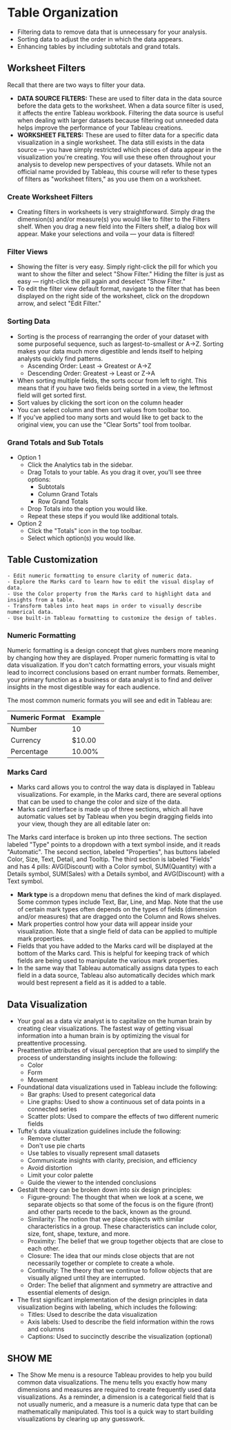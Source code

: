 # Table Organization
  - Filtering data to remove data that is unnecessary for your analysis.
  - Sorting data to adjust the order in which the data appears.
  - Enhancing tables by including subtotals and grand totals.

## Worksheet Filters
  Recall that there are two ways to filter your data.

  - **DATA SOURCE FILTERS:** These are used to filter data in the data source before the data gets to the worksheet. When a data source filter is used, it affects the entire Tableau workbook. Filtering the data source is useful when dealing with larger datasets because filtering out unneeded data helps improve the performance of your Tableau creations.
  - **WORKSHEET FILTERS:** These are used to filter data for a specific data visualization in a single worksheet. The data still exists in the data source — you have simply restricted which pieces of data appear in the visualization you're creating. You will use these often throughout your analysis to develop new perspectives of your datasets. While not an official name provided by Tableau, this course will refer to these types of filters as "worksheet filters," as you use them on a worksheet.

### Create Worksheet Filters
  - Creating filters in worksheets is very straightforward. Simply drag the dimension(s) and/or measure(s) you would like to filter to the Filters shelf. When you drag a new field into the Filters shelf, a dialog box will appear. Make your selections and voila — your data is filtered!

### Filter Views
  - Showing the filter is very easy. Simply right-click the pill for which you want to show the filter and select "Show Filter." Hiding the filter is just as easy — right-click the pill again and deselect "Show Filter."
  - To edit the filter view default format, navigate to the filter that has been displayed on the right side of the worksheet, click on the dropdown arrow, and select "Edit Filter."

### Sorting Data
  - Sorting is the process of rearranging the order of your dataset with some purposeful sequence, such as largest-to-smallest or A→Z. Sorting makes your data much more digestible and lends itself to helping analysts quickly find patterns.
    - Ascending Order: Least → Greatest or A→Z
    - Descending Order: Greatest → Least or Z→A
  - When sorting multiple fields, the sorts occur from left to right. This means that if you have two fields being sorted in a view, the leftmost field will get sorted first. 
  - Sort values by clicking the sort icon on the column header
  - You can select column and then sort values from toolbar too.
  - If you've applied too many sorts and would like to get back to the original view, you can use the "Clear Sorts" tool from toolbar.
  
### Grand Totals and Sub Totals
  - Option 1
      - Click the Analytics tab in the sidebar.
      - Drag Totals to your table. As you drag it over, you'll see three options:
        - Subtotals
        - Column Grand Totals
        - Row Grand Totals
      - Drop Totals into the option you would like.
      - Repeat these steps if you would like additional totals.
  - Option 2
      - Click the "Totals" icon in the top toolbar.
      - Select which option(s) you would like.

## Table Customization
    - Edit numeric formatting to ensure clarity of numeric data.
    - Explore the Marks card to learn how to edit the visual display of data.
    - Use the Color property from the Marks card to highlight data and insights from a table.
    - Transform tables into heat maps in order to visually describe numerical data.
    - Use built-in Tableau formatting to customize the design of tables.

### Numeric Formatting
  Numeric formatting is a design concept that gives numbers more meaning by changing how they are displayed. Proper numeric formatting is vital to data visualization. If you don't catch formatting errors, your visuals might lead to incorrect conclusions based on errant number formats. Remember, your primary function as a business or data analyst is to find and deliver insights in the most digestible way for each audience.

The most common numeric formats you will see and edit in Tableau are:

  |Numeric Format | Example |
  |---|---|
  |Number | 10|
  |Currency	| $10.00|
  |Percentage	| 10.00%|

### Marks Card
  - Marks card allows you to control the way data is displayed in Tableau visualizations. For example, in the Marks card, there are several options that can be used to change the color and size of the data. 
  - Marks card interface is made up of three sections, which all have automatic values set by Tableau when you begin dragging fields into your view, though they are all editable later on:

  The Marks card interface is broken up into three sections. The section labeled "Type" points to a dropdown with a text symbol inside, and it reads "Automatic". 
  The second section, labeled "Properties", has buttons labeled Color, Size, Text, Detail, and Tooltip. 
  The third section is labeled "Fields" and has 4 pills: AVG(Discount) with a Color symbol, SUM(Quantity) with a Details symbol, SUM(Sales) with a Details symbol, and AVG(Discount) with a Text symbol.

  - **Mark type** is a dropdown menu that defines the kind of mark displayed. Some common types include Text, Bar, Line, and Map. Note that the use of certain mark types often depends on the types of fields (dimension and/or measures) that are dragged onto the Column and Rows shelves. 
  - Mark properties control how your data will appear inside your visualization. Note that a single field of data can be applied to multiple mark properties.
  - Fields that you have added to the Marks card will be displayed at the bottom of the Marks card. This is helpful for keeping track of which fields are being used to manipulate the various mark properties.
  - In the same way that Tableau automatically assigns data types to each field in a data source, Tableau also automatically decides which mark would best represent a field as it is added to a table.


## Data Visualization

  - Your goal as a data viz analyst is to capitalize on the human brain by creating clear visualizations. The fastest way of getting visual information into a human brain is by optimizing the visual for preattentive processing.
  - Preattentive attributes of visual perception that are used to simplify the process of understanding insights include the following:
    - Color
    - Form
    - Movement
  - Foundational data visualizations used in Tableau include the following:
    - Bar graphs: Used to present categorical data
    - Line graphs: Used to show a continuous set of data points in a connected series
    - Scatter plots: Used to compare the effects of two different numeric fields
  - Tufte's data visualization guidelines include the following:
    - Remove clutter
    - Don't use pie charts
    - Use tables to visually represent small datasets
    - Communicate insights with clarity, precision, and efficiency
    - Avoid distortion
    - Limit your color palette
    - Guide the viewer to the intended conclusions
  - Gestalt theory can be broken down into six design principles:
    - Figure-ground: The thought that when we look at a scene, we separate objects so that some of the focus is on the figure (front) and other parts recede to the back, known as the ground.
    - Similarity: The notion that we place objects with similar characteristics in a group. These characteristics can include color, size, font, shape, texture, and more.
    - Proximity: The belief that we group together objects that are close to each other.
    - Closure: The idea that our minds close objects that are not necessarily together or complete to create a whole.
    - Continuity: The theory that we continue to follow objects that are visually aligned until they are interrupted.
    - Order: The belief that alignment and symmetry are attractive and essential elements of design.
  - The first significant implementation of the design principles in data visualization begins with labeling, which includes the following:
    - Titles: Used to describe the data visualization
    - Axis labels: Used to describe the field information within the rows and columns
    - Captions: Used to succinctly describe the visualization (optional)

## SHOW ME
  - The Show Me menu is a resource Tableau provides to help you build common data visualizations. The menu tells you exactly how many dimensions and measures are required to create frequently used data visualizations. As a reminder, a dimension is a categorical field that is not usually numeric, and a measure is a numeric data type that can be mathematically manipulated. This tool is a quick way to start building visualizations by clearing up any guesswork.
